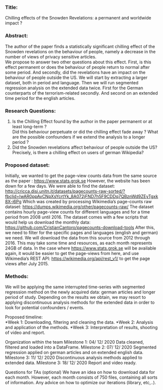 ### Title:

Chilling effects of the Snowden Revelations: a permanent and worldwide impact ? 
 
### Abstract:
The author of the paper finds a statistically significant chilling effect of the Snowden
revelations on the behaviour of people, namely a decrease in the number of views of privacy sensitive
articles.  
We propose to answer two other questions about this effect. First, is this effect permanent 
or does the behaviour of people return to normal after some period. And secondly, did the revelations
have an impact on the behaviour of people outside the US.
We will start by extracting a larger dataset, both in period and language. Then we will run
segmented regression analysis on the extended data twice. First for the German counterparts
of the terrorism-related secondly. And second on an extended time period for the english articles.



### Research Questions:  

1. Is the Chilling Effect found by the author in the paper permanent or at least long-term ?  
   Did this behaviour perpetuate or did the chilling effect fade away ?
   What are the possible confounders if we extend the analysis to a longer period ? 
2. Did the Snowden revelations affect behaviour of people outside the US?
   Precisely, is there a chilling effect on users of german Wikipedia?


### Proposed dataset:

Initially, we wanted to get the page-view counts data from the same source as the paper : https://www.stats.grok.se
However, the website has been down for a few days.
We were able to find the dataset: http://cricca.disi.unitn.it/datasets/pagecounts-raw-sorted/?fbclid=IwAR0ppAvCNpXsYcrtYk_8A072jFND7h5F9CDDq7QBznWd9ZEyTgxk8X-i6Pg
Which was created by processing Wikimedia’s page-counts raw dataset: 
https://dumps.wikimedia.org/other/pagecounts-raw/
The dataset contains hourly page-view counts for different languages and for a time period from 2008 until 2016.
The dataset comes with a few scripts that would help us download the monthly data:
https://github.com/CristianCantoro/pagecounts-download-tools
After this, we need to filter for the specific pages and languages (english and german) we need. We will download the data from this source from 2012 through 2016. This may take some time and resources, as each month represents 24GB of data.
In the case where https://www.stats.grok.se will be available again, it would be easier to get the page-views from here, and use Wikimedia’s REST API:  https://wikimedia.org/api/rest_v1/ to get the page views after July 2015.

### Methods:
We will be applying the same interrupted time-series with segmented regression method on the newly acquired data: german articles and longer period of study.
Depending on the results we obtain, we may resort to applying discontinuous analysis methods for the extended data in order to look for potential confounders / events.

Proposed timeline:  
*Week 1: Downloading, filtering and cleaning the data.
*Week 2: Analysis and application of the methods.
*Week 3: Interpretation of results, shooting of video and report.

Organization within the team
Milestone 1: 04/ 12/ 2020 Data cleaned, filtered and loaded into a DataFrame.
Milestone 2: 07/ 12/ 2020 Segmented regression applied on german articles and on extended english data.
Milestone 3: 11/ 12/ 2020 Discontinuous analysis methods applied to extended data.
Milestone 3: 18/ 12/ 2020 Report and video ready.

Questions for TAs (optional)
We have an idea on how to download data for each month. However, each month consists of 750 files, containing all sorts of information. Any advice on how to optimize our iterations (library, etc,..).



